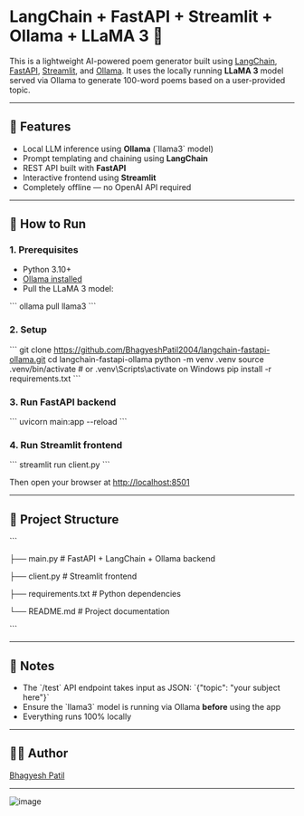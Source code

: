 # LangChain + FastAPI + Streamlit + Ollama + LLaMA 3 🦙

This is a lightweight AI-powered poem generator built using [LangChain](https://github.com/langchain-ai/langchain), [FastAPI](https://fastapi.tiangolo.com/), [Streamlit](https://streamlit.io/), and [Ollama](https://github.com/ollama/ollama). It uses the locally running **LLaMA 3** model served via Ollama to generate 100-word poems based on a user-provided topic.

---

## 🔧 Features

- Local LLM inference using **Ollama** (\`llama3\` model)
- Prompt templating and chaining using **LangChain**
- REST API built with **FastAPI**
- Interactive frontend using **Streamlit**
- Completely offline — no OpenAI API required

---

## 🚀 How to Run

### 1. Prerequisites
- Python 3.10+
- [Ollama installed](https://ollama.com/)
- Pull the LLaMA 3 model:

\`\`\`
ollama pull llama3
\`\`\`

### 2. Setup

\`\`\`
git clone https://github.com/BhagyeshPatil2004/langchain-fastapi-ollama.git
cd langchain-fastapi-ollama
python -m venv .venv
source .venv/bin/activate  # or .venv\\Scripts\\activate on Windows
pip install -r requirements.txt
\`\`\`

### 3. Run FastAPI backend

\`\`\`
uvicorn main:app --reload
\`\`\`

### 4. Run Streamlit frontend

\`\`\`
streamlit run client.py
\`\`\`

Then open your browser at [http://localhost:8501](http://localhost:8501)

---

## 📁 Project Structure

\`\`\`

├── main.py          # FastAPI + LangChain + Ollama backend

├── client.py        # Streamlit frontend

├── requirements.txt # Python dependencies

└── README.md        # Project documentation

\`\`\`

---

## 📌 Notes
- The \`/test\` API endpoint takes input as JSON: \`{"topic": "your subject here"}\`
- Ensure the \`llama3\` model is running via Ollama **before** using the app
- Everything runs 100% locally

---

## 🧑‍💻 Author
[Bhagyesh Patil](https://github.com/BhagyeshPatil2004)

---

![image](https://github.com/user-attachments/assets/51fd0eb8-1282-44ee-a176-5120ebb27fbe)
